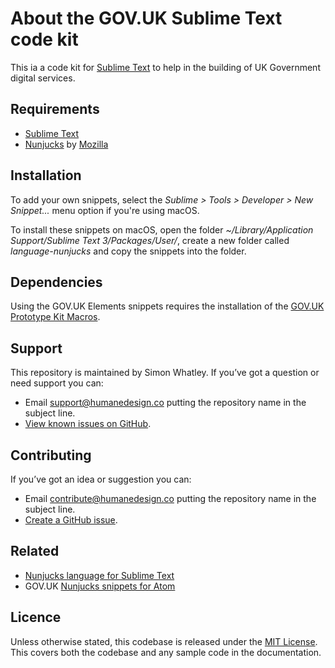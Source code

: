# About the GOV.UK Sublime Text code kit
This ia a code kit for [Sublime Text](https://www.sublimetext.com/) to help in the building of UK Government digital services.

## Requirements
- [Sublime Text](https://www.sublimetext.com/)
- [Nunjucks](https://mozilla.github.io/nunjucks/) by [Mozilla](https://mozilla.github.io/)

## Installation
To add your own snippets, select the _Sublime > Tools > Developer > New Snippet..._ menu option if you're using macOS.

To install these snippets on macOS, open the folder _~/Library/Application Support/Sublime Text 3/Packages/User/_, create a new folder called _language-nunjucks_ and copy the snippets into the folder.

## Dependencies
Using the GOV.UK Elements snippets requires the installation of the [GOV.UK Prototype Kit Macros](https://github.com/whatterz/govuk-prototype-kit-macros).

## Support
This repository is maintained by Simon Whatley. If you’ve got a question or need support you can:

* Email support@humanedesign.co putting the repository name in the subject line.
* [View known issues on GitHub](https://github.com/whatterz/govuk-sublime-code-kit/issues).

## Contributing
If you’ve got an idea or suggestion you can:

* Email contribute@humanedesign.co putting the repository name in the subject line.
* [Create a GitHub issue](https://github.com/whatterz/govuk-sublime-code-kit/issues).

## Related
- [Nunjucks language for Sublime Text](https://github.com/whatterz/sublime-language-nunjucks)
- GOV.UK [Nunjucks snippets for Atom](https://github.com/whatterz/govuk-atom-code-kit)

## Licence
Unless otherwise stated, this codebase is released under the [MIT License](https://github.com/whatterz/govuk-sublime-code-kit/blob/master/LICENSE). This covers both the codebase and any sample code in the documentation.
